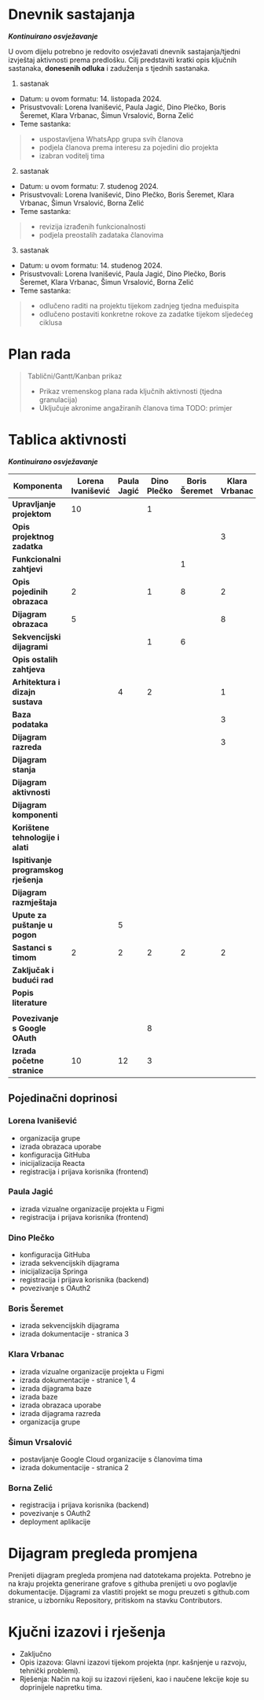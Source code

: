 # Dnevnik sastajanja
_**Kontinuirano osvježavanje**_

U ovom dijelu potrebno je redovito osvježavati dnevnik sastajanja/tjedni izvještaj aktivnosti prema predlošku.
Cilj predstaviti kratki opis ključnih sastanaka, **donesenih odluka** i zaduženja s tjednih sastanaka.
1. sastanak
* Datum: u ovom formatu: 14. listopada 2024.
* Prisustvovali: Lorena Ivanišević, Paula Jagić, Dino Plečko, Boris Šeremet, Klara Vrbanac, Šimun Vrsalović, Borna Zelić
* Teme sastanka:
> * uspostavljena WhatsApp grupa svih članova
> * podjela članova prema interesu za pojedini dio projekta
> * izabran voditelj tima

2. sastanak
* Datum: u ovom formatu: 7. studenog 2024.
* Prisustvovali: Lorena Ivanišević, Dino Plečko, Boris Šeremet, Klara Vrbanac, Šimun Vrsalović, Borna Zelić
* Teme sastanka:
> * revizija izrađenih funkcionalnosti
> * podjela preostalih zadataka članovima

3. sastanak
* Datum: u ovom formatu: 14. studenog 2024.
* Prisustvovali: Lorena Ivanišević, Paula Jagić, Dino Plečko, Boris Šeremet, Klara Vrbanac, Šimun Vrsalović, Borna Zelić
* Teme sastanka:
> * odlučeno raditi na projektu tijekom zadnjeg tjedna međuispita
> * odlučeno postaviti konkretne rokove za zadatke tijekom sljedećeg ciklusa 



# Plan rada
> Tablični/Gantt/Kanban prikaz 
> * Prikaz vremenskog plana rada ključnih aktivnosti (tjedna granulacija)
> * Uključuje akronime angažiranih članova tima
> TODO: primjer

# Tablica aktivnosti
_**Kontinuirano osvježavanje**_


| **Komponenta**                                | **Lorena Ivanišević** | **Paula Jagić** | **Dino Plečko** | **Boris Šeremet** | **Klara Vrbanac** | **Šimun Vrsalović** | **Borna Zelić** | 
|---------------------------------------------|-----------------------|-------------------|------------------|----------------|----------------|-----------------|-----------------|
| **Upravljanje projektom**                   | 10                     |                   | 1                |                |               |                 |                |
| **Opis projektnog zadatka**                 |                       |                   |                  |                |      3         |                 |                 |
| **Funkcionalni zahtjevi**                   |                       |                   |                  |        1       |                |                 | 4                |
| **Opis pojedinih obrazaca**                 | 2                     |                   | 1                |       8        | 2              |                 |                |
| **Dijagram obrazaca**                       | 5                     |                   |                  |                |     8          |                 |                |
| **Sekvencijski dijagrami**                  |                       |                   | 1                |       6        |               |                 |                 |
| **Opis ostalih zahtjeva**                   |                       |                   |                  |                |                |                 |                 |
| **Arhitektura i dizajn sustava**            |                       |        4          |  2               |                |     1           |                 |   2              |
| **Baza podataka**                           |                       |                   |                  |                |      3          |                 |                 |
| **Dijagram razreda**                        |                       |                   |                  |                |       3         |                 |                 |
| **Dijagram stanja**                         |                       |                   |                  |                |                |                 |                 |
| **Dijagram aktivnosti**                     |                       |                   |                  |                |                |                 |                 |
| **Dijagram komponenti**                     |                       |                   |                  |                |                |                 |                 |
| **Korištene tehnologije i alati**           |                       |                   |                  |                |                |                 |                 |
| **Ispitivanje programskog rješenja**        |                       |                   |                  |                |                |                 |                 |
| **Dijagram razmještaja**                    |                       |                   |                  |                |                |                 |                 |
| **Upute za puštanje u pogon**               |                       |         5          |                  |                |                |                 |   8            |
| **Sastanci s timom**                        | 2                     | 2                 | 2                | 2              | 2              | 2               | 2               |
| **Zaključak i budući rad**                  |                       |                   |                  |                |                |                 |                 |
| **Popis literature**                        |                    |                   |                  |                |                |                 |                 |
|                                             |                       |                   |                  |                |                |                 |                 |
| **Povezivanje s Google OAuth**              |                       |                   |  8                |                |                |                 |      8-10        |
| **Izrada početne stranice**                 | 10                     |        12          |      3          |               |               |                |                |


## Pojedinačni doprinosi 

### Lorena Ivanišević
- organizacija grupe
- izrada obrazaca uporabe
- konfiguracija GitHuba
- inicijalizacija Reacta
- registracija i prijava korisnika (frontend)

### Paula Jagić
- izrada vizualne organizacije projekta u Figmi
- registracija i prijava korisnika (frontend)

### Dino Plečko
- konfiguracija GitHuba
- izrada sekvencijskih dijagrama
- inicijalizacija Springa
- registracija i prijava korisnika (backend)
- povezivanje s OAuth2

### Boris Šeremet
- izrada sekvencijskih dijagrama
- izrada dokumentacije - stranica 3

### Klara Vrbanac
- izrada vizualne organizacije projekta u Figmi
- izrada dokumentacije - stranice 1, 4
- izrada dijagrama baze
- izrada baze
- izrada obrazaca uporabe
- izrada dijagrama razreda
- organizacija grupe

### Šimun Vrsalović
- postavljanje Google Cloud organizacije s članovima tima
- izrada dokumentacije - stranica 2

### Borna Zelić
- registracija i prijava korisnika (backend)
- povezivanje s OAuth2
- deployment aplikacije


# Dijagram pregleda promjena 

Prenijeti dijagram pregleda promjena nad datotekama projekta. Potrebno je na kraju
projekta generirane grafove s githuba prenijeti u ovo poglavlje dokumentacije. Dijagrami
za vlastiti projekt se mogu preuzeti s github.com stranice, u izborniku Repository, pritiskom
na stavku Contributors.

# Kjučni izazovi i rješenja

* Zaključno
* Opis izazova: Glavni izazovi tijekom projekta (npr. kašnjenje u razvoju, tehnički problemi).
* Rješenja: Način na koji su izazovi riješeni, kao i naučene lekcije koje su doprinijele napretku tima.


